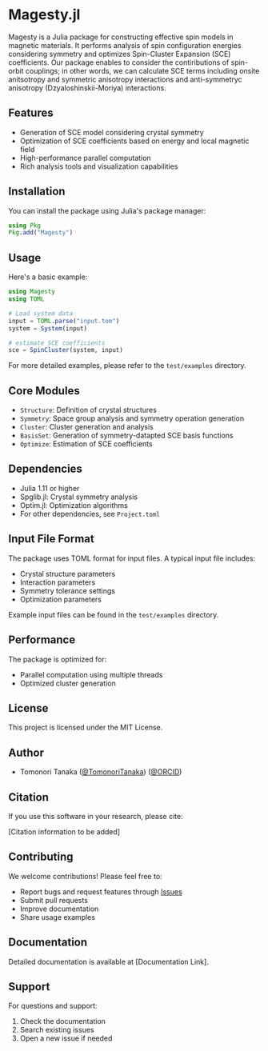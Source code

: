# Magesty.jl

Magesty is a Julia package for constructing effective spin models in magnetic materials. It performs analysis of spin configuration energies considering symmetry and optimizes Spin-Cluster Expansion (SCE) coefficients.
Our package enables to consider the contiributions of spin-orbit couplings; in other words, we can calculate SCE terms including onsite anitsotropy and symmetric anisotropy interactions and anti-symmetryc anisotropy (Dzyaloshinskii-Moriya) interactions.

## Features

- Generation of SCE model considering crystal symmetry
- Optimization of SCE coefficients based on energy and local magnetic field 
- High-performance parallel computation
- Rich analysis tools and visualization capabilities

## Installation

You can install the package using Julia's package manager:

```julia
using Pkg
Pkg.add("Magesty")
```

## Usage

Here's a basic example:

```julia
using Magesty
using TOML

# Load system data
input = TOML.parse("input.tom")
system = System(input)

# estimate SCE coefficients
sce = SpinCluster(system, input)
```

For more detailed examples, please refer to the `test/examples` directory.

## Core Modules

- `Structure`: Definition of crystal structures
- `Symmetry`: Space group analysis and symmetry operation generation
- `Cluster`: Cluster generation and analysis
- `BasisSet`: Generation of symmetry-datapted SCE basis functions
- `Optimize`: Estimation of SCE coefficients

## Dependencies

- Julia 1.11 or higher
- Spglib.jl: Crystal symmetry analysis
- Optim.jl: Optimization algorithms
- For other dependencies, see `Project.toml`

## Input File Format

The package uses TOML format for input files. A typical input file includes:
- Crystal structure parameters
- Interaction parameters
- Symmetry tolerance settings
- Optimization parameters

Example input files can be found in the `test/examples` directory.

## Performance

The package is optimized for:
- Parallel computation using multiple threads
- Optimized cluster generation

## License

This project is licensed under the MIT License.

## Author

- Tomonori Tanaka ([@TomonoriTanaka](https://github.com/Tomonori-Tanaka)) ([@ORCID](https://orcid.org/0000-0001-7306-6770))

## Citation

If you use this software in your research, please cite:

[Citation information to be added]

## Contributing

We welcome contributions! Please feel free to:
- Report bugs and request features through [Issues](https://github.com/Tomonori-Tanaka/Magesty.jl/issues)
- Submit pull requests
- Improve documentation
- Share usage examples

## Documentation

Detailed documentation is available at [Documentation Link].

## Support

For questions and support:
1. Check the documentation
2. Search existing issues
3. Open a new issue if needed
